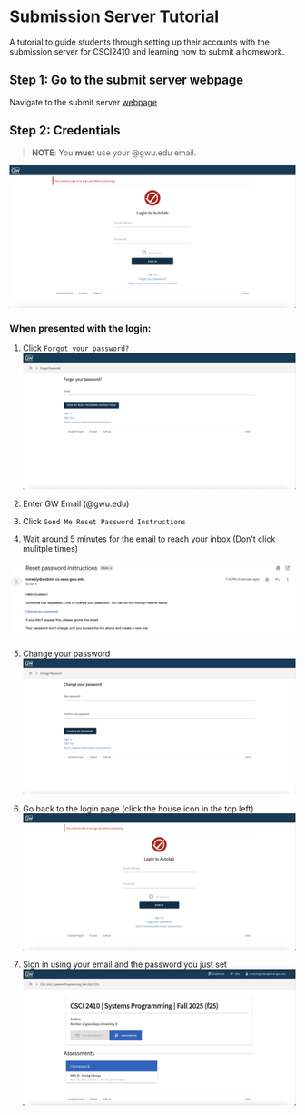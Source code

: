 # Submission Server Tutorial
A tutorial to guide students through setting up their accounts with the submission server for CSCI2410 and learning how to submit a homework.


## Step 1: Go to the submit server webpage
Navigate to the submit server [webpage](https://submit.cs.seas.gwu.edu/)

## Step 2: Credentials
> **NOTE**: You **must** use your @gwu.edu email.

![Login Image could not load](img/login.png "Login Page")

### When presented with the login: </n>
1. Click ```Forgot your password?```
![Forgot Email Image could not load](img/forgotemail.png "Forgot Email Page")

2. Enter GW Email (@gwu.edu)

3. Click ```Send Me Reset Password Instructions```

4. Wait around 5 minutes for the email to reach your inbox (Don't click mulitple times)

![Reset Password Email could not load](img/resetpasswordemail.png "Reset Password Email")

5. Change your password
![Change Password page could not load](img/changepassword.png "Change Password page")

6. Go back to the login page (click the house icon in the top left)
![Login Image could not load](img/login.png "Login Page")

7. Sign in using your email and the password you just set
![Course View could not load](img/studentviewcourse.png "Course View")